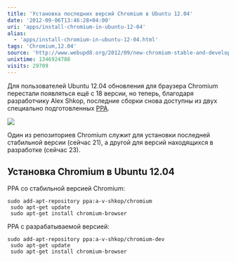 ```yaml
---
title: 'Установка последних версий Chromium в Ubuntu 12.04'
date: '2012-09-06T13:46:28+04:00'
uri: 'apps/install-chromium-in-ubuntu-12-04'
alias: 
  - 'apps/install-chromium-in-ubuntu-12-04.html'
tags: 'Chromium,12.04'
source: 'http://www.webupd8.org/2012/09/new-chromium-stable-and-development.html'
unixtime: 1346924788
visits: 29709
---
```

Для пользователей Ubuntu 12.04 обновления для браузера Chromium перестали появляться ещё с 18 версии, но теперь, благодаря разработчику Alex Shkop, последние сборки снова доступны из двух специально подготовленных [PPA](https://launchpad.net/~chromium-daily).

[![](img/2012/09/06/13-00/chromium-7942506002-o.jpg)](img/2012/09/06/13-00/chromium-7942506002-o.jpg)

Один из репозиториев Chromium служит для установки последней стабильной версии (сейчас 21), а другой для версий находящихся в разработке (сейчас 23).

## Установка Chromium в Ubuntu 12.04

PPA со стабильной версией Chromium:

```
sudo add-apt-repository ppa:a-v-shkop/chromium
 sudo apt-get update
 sudo apt-get install chromium-browser
```

PPA с разрабатываемой версией:

```
sudo add-apt-repository ppa:a-v-shkop/chromium-dev
 sudo apt-get update
 sudo apt-get install chromium-browser
```
